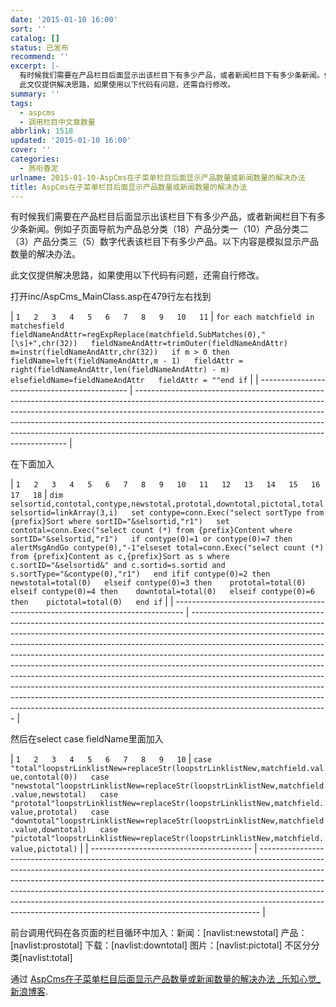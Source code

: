 ```yaml
---
date: '2015-01-10 16:00'
sort: ''
catalog: []
status: 已发布
recommend: ''
excerpt: |-
  有时候我们需要在产品栏目后面显示出该栏目下有多少产品，或者新闻栏目下有多少条新闻。例如子页面导航为产品总分类（18）产品分类一（10）产品分类二（3）产品分类三（5）数字代表该栏目下有多少产品。以下内容是模拟显示产品数量的解决办法。
  此文仅提供解决思路，如果使用以下代码有问题，还需自行修改。
summary: ''
tags:
  - aspcms
  - 调用栏目中文章数量
abbrlink: 1518
updated: '2015-01-10 16:00'
cover: ''
categories:
  - 燕衔春泥
urlname: 2015-01-10-AspCms在子菜单栏目后面显示产品数量或新闻数量的解决办法
title: AspCms在子菜单栏目后面显示产品数量或新闻数量的解决办法
---
```


有时候我们需要在产品栏目后面显示出该栏目下有多少产品，或者新闻栏目下有多少条新闻。例如子页面导航为产品总分类（18）产品分类一（10）产品分类二（3）产品分类三（5）数字代表该栏目下有多少产品。以下内容是模拟显示产品数量的解决办法。


此文仅提供解决思路，如果使用以下代码有问题，还需自行修改。


打开inc/AspCms_MainClass.asp在479行左右找到


| `1  
2  
3  
4  
5  
6  
7  
8  
9  
10  
11` | `for each matchfield in matchesfield  
fieldNameAndAttr=regExpReplace(matchfield.SubMatches(0),"[\s]+",chr(32))  
fieldNameAndAttr=trimOuter(fieldNameAndAttr)  
m=instr(fieldNameAndAttr,chr(32))  
if m > 0 then   
fieldName=left(fieldNameAndAttr,m - 1)  
fieldAttr = right(fieldNameAndAttr,len(fieldNameAndAttr) - m)  
elsefieldName=fieldNameAndAttr  
fieldAttr = ""end if` |
| --------------------------------------------- | ------------------------------------------------------------------------------------------------------------------------------------------------------------------------------------------------------------------------------------------------------------------------------------------------------------------------------------------------------------------------------------- |


在下面加入


| `1  
2  
3  
4  
5  
6  
7  
8  
9  
10  
11  
12  
13  
14  
15  
16  
17  
18` | `dim selsortid,contotal,contype,newstotal,prototal,downtotal,pictotal,total  
selsortid=linkArray(3,i)  
set contype=conn.Exec("select sortType from {prefix}Sort where sortID="&selsortid,"r1")  
set contotal=conn.Exec("select count (*) from {prefix}Content where sortID="&selsortid,"r1")  
if contype(0)=1 or contype(0)=7 then   
 alertMsgAndGo contype(0),"-1"elseset total=conn.Exec("select count (*) from {prefix}Content as c,{prefix}Sort as s where c.sortID="&selsortid&" and c.sortid=s.sortid and s.sortType="&contype(0),"r1")  
end ifif contype(0)=2 then   
newstotal=total(0)  
elseif contype(0)=3 then   
prototal=total(0)  
elseif contype(0)=4 then   
downtotal=total(0)  
elseif contype(0)=6 then   
pictotal=total(0)  
end if` |
| -------------------------------------------------------------------------------- | ---------------------------------------------------------------------------------------------------------------------------------------------------------------------------------------------------------------------------------------------------------------------------------------------------------------------------------------------------------------------------------------------------------------------------------------------------------------------------------------------------------------------------------------------------------------------------------------------------------------------------------------------------------------------------------------------------------------------------------------------------------------- |


然后在select case fieldName里面加入


| `1  
2  
3  
4  
5  
6  
7  
8  
9  
10` | `case "total"loopstrLinklistNew=replaceStr(loopstrLinklistNew,matchfield.value,contotal(0))  
case "newstotal"loopstrLinklistNew=replaceStr(loopstrLinklistNew,matchfield.value,newstotal)  
case "prototal"loopstrLinklistNew=replaceStr(loopstrLinklistNew,matchfield.value,prototal)  
case "downtotal"loopstrLinklistNew=replaceStr(loopstrLinklistNew,matchfield.value,downtotal)  
case "pictotal"loopstrLinklistNew=replaceStr(loopstrLinklistNew,matchfield.value,pictotal)` |
| ---------------------------------------- | ------------------------------------------------------------------------------------------------------------------------------------------------------------------------------------------------------------------------------------------------------------------------------------------------------------------------------------------------------------------------------------------------------------------------------------------------------------------------------------ |


前台调用代码在各页面的栏目循环中加入：新闻：[navlist:newstotal] 产品：[navlist:prostotal] 下载：[navlist:downtotal] 图片：[navlist:pictotal] 不区分分类[navlist:total]


通过 [AspCms在子菜单栏目后面显示产品数量或新闻数量的解决办法 _乐知心觉_新浪博客](http://blog.sina.com.cn/s/blog_4a64b49c0101f3g8.html).

